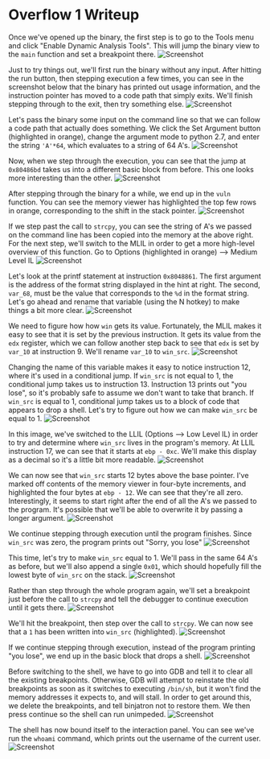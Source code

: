 # Overflow 1 Writeup

Once we've opened up the binary, the first step is to go to the Tools menu and click "Enable Dynamic Analysis Tools". This will jump the binary view to the `main` function and set a breakpoint there.
![Screenshot](images/1.png)

Just to try things out, we'll first run the binary without any input. After hitting the run button, then stepping execution a few times, you can see in the screenshot below that the binary has printed out usage information, and the instruction pointer has moved to a code path that simply exits. We'll finish stepping through to the exit, then try something else.
![Screenshot](images/2.png)

Let's pass the binary some input on the command line so that we can follow a code path that actually does something. We click the Set Argument button (highlighted in orange), change the argument mode to python 2.7, and enter the string `'A'*64`, which evaluates to a string of 64 A's.
![Screenshot](images/3.png)

Now, when we step through the execution, you can see that the jump at `0x80486bd` takes us into a different basic block from before. This one looks more interesting than the other.
![Screenshot](images/4.png)

After stepping through the binary for a while, we end up in the `vuln` function. You can see the memory viewer has highlighted the top few rows in orange, corresponding to the shift in the stack pointer.
![Screenshot](images/5.png)

If we step past the call to `strcpy`, you can see the string of A's we passed on the command line has been copied into the memory at the above right. For the next step, we'll switch to the MLIL in order to get a more high-level overview of this function. Go to Options (highlighted in orange) --> Medium Level IL
![Screenshot](images/6.png)

Let's look at the printf statement at instruction `0x8048861`. The first argument is the address of the format string displayed in the hint at right. The second, `var_68`, must be the value that corresponds to the `%d` in the format string. Let's go ahead and rename that variable (using the N hotkey) to make things a bit more clear.
![Screenshot](images/7.png)

We need to figure how how `win` gets its value. Fortunately, the MLIL makes it easy to see that it is set by the previous instruction. It gets its value from the `edx` register, which we can follow another step back to see that `edx` is set by `var_10` at instruction 9. We'll rename `var_10` to `win_src`.
![Screenshot](images/8.png)

Changing the name of this variable makes it easy to notice instruction 12, where it's used in a conditional jump. If `win_src` is not equal to 1, the conditional jump takes us to instruction 13. Instruction 13 prints out "you lose", so it's probably safe to assume we don't want to take that branch. If `win_src` is equal to 1, conditional jump takes us to a block of code that appears to drop a shell. Let's try to figure out how we can make `win_src` be equal to 1.
![Screenshot](images/supplemental.png)

In this image, we've switched to the LLIL (Options --> Low Level IL) in order to try and determine where `win_src` lives in the program's memory. At LLIL instruction 17, we can see that it starts at `ebp - 0xc`. We'll make this display as a decimal so it's a little bit more readable.
![Screenshot](images/9.png)

We can now see that `win_src` starts 12 bytes above the base pointer. I've marked off contents of the memory viewer in four-byte increments, and highlighted the four bytes at `ebp - 12`. We can see that they're all zero. Interestingly, it seems to start right after the end of all the A's we passed to the program. It's possible that we'll be able to overwrite it by passing a longer argument.
![Screenshot](images/10.png)

We continue stepping through execution until the program finishes. Since `win_src` was zero, the program prints out "Sorry, you lose"
![Screenshot](images/11.png)

This time, let's try to make `win_src` equal to 1. We'll pass in the same 64 A's as before, but we'll also append a single `0x01`, which should hopefully fill the lowest byte of `win_src` on the stack.
![Screenshot](images/12.png)

Rather than step through the whole program again, we'll set a breakpoint just before the call to `strcpy` and tell the debugger to continue execution until it gets there.
![Screenshot](images/13.png)

We'll hit the breakpoint, then step over the call to `strcpy`. We can now see that a `1` has been written into `win_src` (highlighted).
![Screenshot](images/14.png)

If we continue stepping through execution, instead of the program printing "you lose", we end up in the basic block that drops a shell.
![Screenshot](images/15.png)

Before switching to the shell, we have to go into GDB and tell it to clear all the existing breakpoints. Otherwise, GDB will attempt to reinstate the old breakpoints as soon as it switches to executing `/bin/sh`, but it won't find the memory addresses it expects to, and will stall. In order to get around this, we delete the breakpoints, and tell binjatron not to restore them. We then press continue so the shell can run unimpeded.
![Screenshot](images/16.png)

The shell has now bound itself to the interaction panel. You can see we've run the `whoami` command, which prints out the username of the current user.
![Screenshot](images/17.png)
